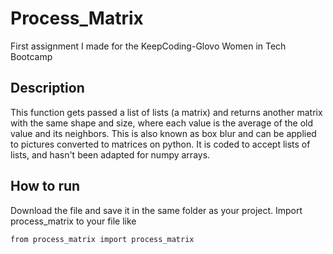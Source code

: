 # Process_Matrix
First assignment I made for the KeepCoding-Glovo Women in Tech Bootcamp

## Description

This function gets passed a list of lists (a matrix) and returns another matrix with the same shape and size, where each value is the average of the old value and its neighbors. This is also known as box blur and can be applied to pictures converted to matrices on python. It is coded to accept lists of lists, and hasn't been adapted for numpy arrays. 

## How to run

Download the file and save it in the same folder as your project. 
Import process_matrix to your file like
<pre><code>from process_matrix import process_matrix 
</code></pre>
